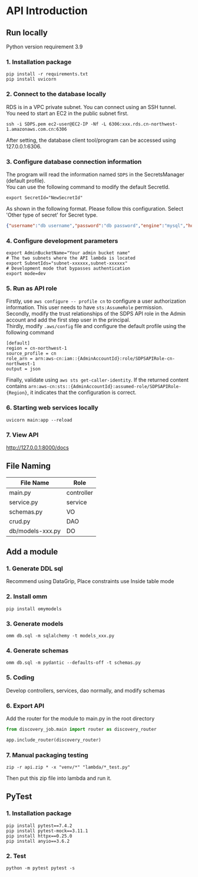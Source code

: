 # API Introduction
## Run locally
Python version requirement 3.9
### 1. Installation package
```shell
pip install -r requirements.txt
pip install uvicorn
```
### 2. Connect to the database locally
RDS is in a VPC private subnet. You can connect using an SSH tunnel.  
You need to start an EC2 in the public subnet first.
```shell
ssh -i SDPS.pem ec2-user@EC2-IP -Nf -L 6306:xxx.rds.cn-northwest-1.amazonaws.com.cn:6306
```
After setting, the database client tool/program can be accessed using 127.0.0.1:6306.
### 3. Configure database connection information
The program will read the information named `SDPS` in the SecretsManager (default profile).  
You can use the following command to modify the default SecretId.
```shell
export SecretId="NewSecretId"
```
As shown in the following format. Please follow this configuration. Select 'Other type of secret' for Secret type.
```json
{"username":"db username","password":"db password","engine":"mysql","host":"127.0.0.1","port":6306}
```
### 4. Configure development parameters
```shell
export AdminBucketName="Your admin bucket name"
# The two subnets where the API lambda is located
export SubnetIds="subnet-xxxxxx,subnet-xxxxxx"
# Development mode that bypasses authentication
export mode=dev
```
### 5. Run as API role
Firstly, use `aws configure -- profile cn` to configure a user authorization information. This user needs to have `sts:AssumeRole` permission.  
Secondly, modify the trust relationships of the SDPS API role in the Admin account and add the first step user in the principal.  
Thirdly, modify `.aws/config` file and configure the default profile using the following command
```
[default]
region = cn-northwest-1
source_profile = cn
role_arn = arn:aws-cn:iam::{AdminAccountId}:role/SDPSAPIRole-cn-northwest-1
output = json
```
Finally, validate using `aws sts get-caller-identity`. If the returned content contains `arn:aws-cn:sts::{AdminAccountId}:assumed-role/SDPSAPIRole-{Region}`, it indicates that the configuration is correct.
### 6. Starting web services locally
```shell
uvicorn main:app --reload
```
### 7. View API
http://127.0.0.1:8000/docs

## File Naming
| File Name         | Role        |
|------------------|-----------|
| main.py          | controller |
| service.py       | service   |
| schemas.py       | VO        |
| crud.py          | DAO       |
| db/models-xxx.py | DO        |

## Add a module
### 1. Generate DDL sql
Recommend using DataGrip, Place constraints use Inside table mode
### 2. Install omm
```shell
pip install omymodels
```
### 3. Generate models
```shell
omm db.sql -m sqlalchemy -t models_xxx.py
```
### 4. Generate schemas
```shell
omm db.sql -m pydantic --defaults-off -t schemas.py
```
### 5. Coding
Develop controllers, services, dao normally, and modify schemas
### 6. Export API
Add the router for the module to main.py in the root directory

```python
from discovery_job.main import router as discovery_router

app.include_router(discovery_router)
```

### 7. Manual packaging testing
```shell
zip -r api.zip * -x "venv/*" "lambda/*_test.py"
```
Then put this zip file into lambda and run it.

## PyTest
### 1. Installation package
```shell
pip install pytest==7.4.2
pip install pytest-mock==3.11.1
pip install httpx==0.25.0
pip install anyio==3.6.2
```

### 2. Test
```shell
python -m pytest pytest -s
```
